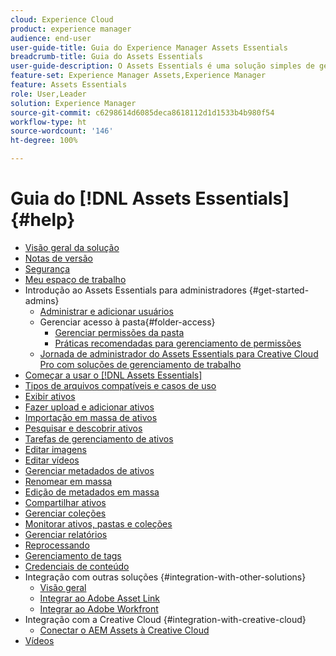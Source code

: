 ```yaml
---
cloud: Experience Cloud
product: experience manager
audience: end-user
user-guide-title: Guia do Experience Manager Assets Essentials
breadcrumb-title: Guia do Assets Essentials
user-guide-description: O Assets Essentials é uma solução simples de gerenciamento de ativos que funciona em outros aplicativos da Experience Cloud.
feature-set: Experience Manager Assets,Experience Manager
feature: Assets Essentials
role: User,Leader
solution: Experience Manager
source-git-commit: c6298614d6085deca8618112d1d1533b4b980f54
workflow-type: ht
source-wordcount: '146'
ht-degree: 100%

---
```



# Guia do [!DNL Assets Essentials] {#help}

+ [Visão geral da solução](introduction.md)
+ [Notas de versão](release-notes.md)
+ [Segurança](security-overview.md)
+ [Meu espaço de trabalho](my-workspace.md)
+ Introdução ao Assets Essentials para administradores {#get-started-admins}
   + [Administrar e adicionar usuários](deploy-administer.md)
   + Gerenciar acesso à pasta{#folder-access}
      + [Gerenciar permissões da pasta](manage-permissions.md)
      + [Práticas recomendadas para gerenciamento de permissões](permission-management-best-practices.md)
   + [Jornada de administrador do Assets Essentials para Creative Cloud Pro com soluções de gerenciamento de trabalho](assets-essentials-cc-pro-work-management-admin-journey.md)
+ [Começar a usar o  [!DNL Assets Essentials]](get-started.md)
+ [Tipos de arquivos compatíveis e casos de uso](supported-file-formats.md)
+ [Exibir ativos](navigate-view.md)
+ [Fazer upload e adicionar ativos](add-delete.md)
+ [Importação em massa de ativos](bulk-import-assets-view.md)
+ [Pesquisar e descobrir ativos](search.md)
+ [Tarefas de gerenciamento de ativos](manage-organize.md)
+ [Editar imagens](edit-images.md)
+ [Editar vídeos](edit-videos.md)
+ [Gerenciar metadados de ativos](metadata.md)
+ [Renomear em massa](bulk-rename.md)
+ [Edição de metadados em massa](/help/using/bulk-metadata-edit.md)
+ [Compartilhar ativos](share-links-for-assets.md)
+ [Gerenciar coleções](manage-collections.md)
+ [Monitorar ativos, pastas e coleções](manage-notifications.md)
+ [Gerenciar relatórios](manage-reports.md)
+ [Reprocessando](reprocessing.md)
+ [Gerenciamento de tags](tagging-management.md)
+ [Credenciais de conteúdo](/help/using/content-credentials.md)
+ Integração com outras soluções {#integration-with-other-solutions}
   + [Visão geral](integration.md)
   + [Integrar ao Adobe Asset Link](integrate-with-creative-cloud.md)
   + [Integrar ao Adobe Workfront](integrate-with-workfront.md)
+ Integração com a Creative Cloud {#integration-with-creative-cloud}
   + [Conectar o AEM Assets à Creative Cloud](connect-assets-with-creative-cloud.md)
+ [Vídeos](https://experienceleague.adobe.com/docs/experience-manager-learn/assets-essentials/overview.html?lang=pt-BR)


